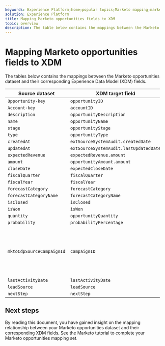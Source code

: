 ```yaml
---
keywords: Experience Platform;home;popular topics;Marketo mapping;marketo mapping
solution: Experience Platform
title: Mapping Marketo opportunities fields to XDM
topic: overview
description: The table below contains the mappings between the Marketo Opportunities dataset and their corresponding XDM fields.
---
```


# Mapping Marketo opportunities fields to XDM

The tables below contains the mappings between the Marketo opportunities dataset and their corresponding Experience Data Model (XDM) fields.

| Source dataset | XDM target field | Notes |
| -------------- | ---------------- | ----- |
| `Opportunity-key` | `opportunityID` |
| `Account-key` | `accountID` |
| `description` | `opportunityDescription` |
| `name` | `opportunityName` |
| `stage` | `opportunityStage` |
| `type` | `opportunityType` |
| `createdAt` | `extSourceSystemAudit.createdDate` |
| `updatedAt` | `extSourceSystemAudit.lastUpdatedDate` |
| `expectedRevenue` | `expectedRevenue.amount` |
| `amount` | `opportunityAmount.amount` |
| `closeDate` | `expectedCloseDate` |
| `fiscalQuarter` | `fiscalQuarter` |
| `fiscalYear` | `fiscalYear` |
| `forecastCategory` | `forecastCategory` |
| `forecastCategoryName` | `forecastCategoryName` |
| `isClosed` | `isClosed` |
| `isWon` | `isWon` |
| `quantity` | `opportunityQuantity` |
| `probability` | `probabilityPercentage` |
| `mktoCdpSourceCampaignId` | `campaignID` | This mapping is available only to customers with a Salesforce integration. |
| `lastActivityDate` | `lastActivityDate` |
| `leadSource` | `leadSource` |
| `nextStep` | `nextStep` |

## Next steps

By reading this document, you have gained insight on the mapping relationship between your Marketo opportunities dataset and their corresponding XDM fields. See the Marketo tutorial to complete your Marketo opportunities mapping set.
